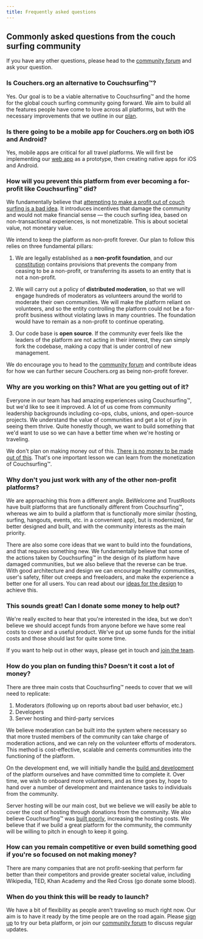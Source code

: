 ```yaml
---
title: Frequently asked questions
---
```


## Commonly asked questions from the couch surfing community

If you have any other questions, please head to the [community forum](https://community.couchers.org/) and ask your question.

### Is Couchers.org an alternative to Couchsurfing&#8482;?

Yes. Our goal is to be a viable alternative to Couchsurfing&#8482; and the home for the global couch surfing community going forward. We aim to build all the features people have come to love across all platforms, but with the necessary improvements that we outline in our [plan](/about/solutions/).

### Is there going to be a mobile app for Couchers.org on both iOS and Android?

Yes, mobile apps are critical for all travel platforms. We will first be implementing our [web app](https://app.couchers.org) as a prototype, then creating native apps for iOS and Android.

### How will you prevent this platform from ever becoming a for-profit like Couchsurfing&#8482; did?

We fundamentally believe that [attempting to make a profit out of couch surfing is a bad idea](/about/issues/profit-and-incentives). It introduces incentives that damage the community and would not make financial sense — the couch surfing idea, based on non-transactional experiences, is not monetizable. This is about societal value, not monetary value.

We intend to keep the platform as non-profit forever. Our plan to follow this relies on three fundamental pillars:

1. We are legally established as a **non-profit foundation**, and our [constitution](/about/foundation) contains provisions that prevents the company from ceasing to be a non-profit, or transferring its assets to an entity that is not a non-profit.

2. We will carry out a policy of **distributed moderation**, so that we will engage hundreds of moderators as volunteers around the world to moderate their own communities. We will make the platform reliant on volunteers, and so the entity controlling the platform could not be a for-profit business without violating laws in many countries. The foundation would have to remain as a non-profit to continue operating.

3. Our code base is **open source**. If the community ever feels like the leaders of the platform are not acting in their interest, they can simply fork the codebase, making a copy that is under control of new management.

We do encourage you to head to the [community forum](https://community.couchers.org/) and contribute ideas for how we can further secure Couchers.org as being non-profit forever.

### Why are you working on this? What are you getting out of it?

Everyone in our team has had amazing experiences using Couchsurfing&#8482;, but we'd like to see it improved. A lot of us come from community leadership backgrounds including co-ops, clubs, unions, and open-source projects. We understand the value of communities and get a lot of joy in seeing them thrive. Quite honestly though, we want to build something that we'd want to use so we can have a better time when we're hosting or traveling.

We don't plan on making money out of this. [There is no money to be made out of this](/about/issues/profit-and-incentives). That's one important lesson we can learn from the monetization of Couchsurfing&#8482;.

### Why don't you just work with any of the other non-profit platforms?

We are approaching this from a different angle. BeWelcome and TrustRoots have built platforms that are functionally different from Couchsurfing&#8482;, whereas we aim to build a platform that is functionally more similar (hosting, surfing, hangouts, events, etc. in a convenient app), but is modernized, far better designed and built, and with the community interests as the main priority.

There are also some core ideas that we want to build into the foundations, and that requires something new. We fundamentally believe that some of the actions taken by Couchsurfing&#8482; in the design of its platform have damaged communities, but we also believe that the reverse can be true. With good architecture and design we can encourage healthy communities, user's safety, filter out creeps and freeloaders, and make the experience a better one for all users. You can read about our [ideas for the design](/about/solutions/) to achieve this.

### This sounds great! Can I donate some money to help out?

We're really excited to hear that you're interested in the idea, but we don't believe we should accept funds from anyone before we have some real costs to cover and a useful product. We've put up some funds for the initial costs and those should last for quite some time.

If you want to help out in other ways, please get in touch and [join the team](/about/volunteer).

### How do you plan on funding this? Doesn't it cost a lot of money?

There are three main costs that Couchsurfing&#8482; needs to cover that we will need to replicate:

1. Moderators (following up on reports about bad user behavior, etc.)
2. Developers
3. Server hosting and third-party services

We believe moderation can be built into the system where necessary so that more trusted members of the community can take charge of moderation actions, and we can rely on the volunteer efforts of moderators. This method is cost-effective, scalable and cements communities into the functioning of the platform.

On the development end, we will initially handle the [build and development](/about/solutions/the-build) of the platform ourselves and have committed time to complete it. Over time, we wish to onboard more volunteers, and as time goes by, hope to hand over a number of development and maintenance tasks to individuals from the community.

Server hosting will be our main cost, but we believe we will easily be able to cover the cost of hosting through donations from the community. We also believe Couchsurfing&#8482; was [built poorly](/about/issues/the-build), increasing the hosting costs. We believe that if we build a great platform for the community, the community will be willing to pitch in enough to keep it going.

### How can you remain competitive or even build something good if you're so focused on not making money?

There are many companies that are not profit-seeking that perform far better than their competitors and provide greater societal value, including Wikipedia, TED, Khan Academy and the Red Cross (go donate some blood).

### When do you think this will be ready to launch?

We have a bit of flexibility as people aren't traveling so much right now. Our aim is to have it ready by the time people are on the road again. Please [sign up](https://app.couchers.org/signup) to try our beta platform, or join our [community forum](https://community.couchers.org) to discuss regular updates.
